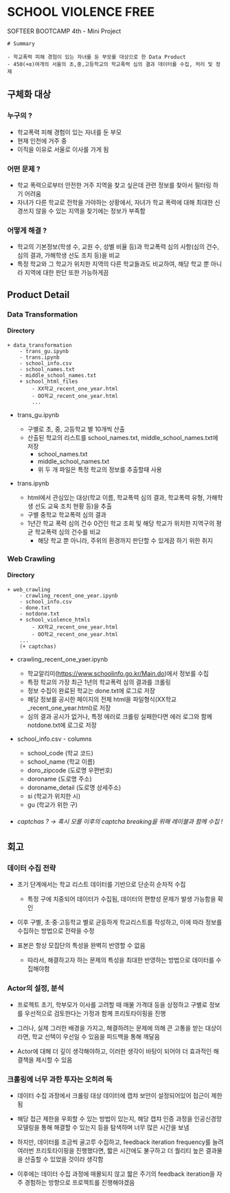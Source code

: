# SCHOOL VIOLENCE FREE

SOFTEER BOOTCAMP 4th - Mini Project

```
# Summary

- 학교폭력 피해 경험이 있는 자녀를 둔 부모를 대상으로 한 Data Product
- 450(+α)여개의 서울의 초,중,고등학교의 학교폭력 심의 결과 데이터를 수집, 처리 및 정제
```

## 구체화 대상

### 누구의 ?

- 학교폭력 피해 경험이 있는 자녀를 둔 부모
- 현재 인천에 거주 중
- 이직을 이유로 서울로 이사를 가게 됨

### 어떤 문제 ? 

 - 학교 폭력으로부터 안전한 거주 지역을 찾고 싶은데 관련 정보를 찾아서 필터링 하기 어려움
 - 자녀가 다른 학교로 전학을 가야하는 상황에서, 자녀가 학교 폭력에 대해 최대한 신경쓰지 않을 수 있는 지역을 찾기에는 정보가 부족함

### 어떻게 해결 ?

- 학교의 기본정보(학생 수, 교원 수, 성별 비율 등)과 학교폭력 심의 사항(심의 건수, 심의 결과, 가해학생 선도 조치 등)을 비교
- 특정 학교와 그 학교가 위치한 지역의 다른 학교들과도 비교하여, 해당 학교 뿐 아니라 지역에 대한 판단 또한 가능하게끔

## Product Detail

### Data Transformation

#### Directory

```
+ data_transformation
    - trans_gu.ipynb
    - trans.ipynb
    - school_info.csv
    - school_names.txt
    - middle_school_names.txt
    + school_html_files
        - XX학교_recent_one_year.html
        - OO학교_recent_one_year.html
        ...        
```

- trans_gu.ipynb
    - 구별로 초, 중, 고등학교 별 10개씩 산출
    - 산출된 학교의 리스트를 school_names.txt, middle_school_names.txt에 저장
        - school_names.txt 
        - middle_school_names.txt  
        - 위 두 개 파일은 특정 학교의 정보를 추출할때 사용

- trans.ipynb
    - html에서 관심있는 대상(학교 이름, 학교폭력 심의 결과, 학교폭력 유형, 가해학생 선도 교육 조치 현황 등)을 추출
    - 구별 중학교 학교폭력 심의 결과
    - 1년간 학교 폭력 심의 건수 0건인 학교 조회 및 해당 학교가 위치한 지역구의 평균 학교폭력 심의 건수를 비교
        - 해당 학교 뿐 아니라, 주위의 환경까지 판단할 수 있게끔 하기 위한 취지

### Web Crawling

#### Directory

```
+ web_crawling
    - crawling_recent_one_year.ipynb
    - school_info.csv
    - done.txt
    - notdone.txt
    + school_violence_htmls
        - XX학교_recent_one_year.html
        - OO학교_recent_one_year.html
    ...
    (+ captchas) 
```

- crawling_recent_one_yaer.ipynb
    - 학교알리미(https://www.schoolinfo.go.kr/Main.do)에서 정보를 수집
    - 특정 학교의 가장 최근 1년의 학교폭력 심의 결과를 크롤링
    - 정보 수집이 완료된 학교는 done.txt에 로그로 저장
    - 해당 정보를 공시한 페이지의 전체 html을 파일형식(XX학교_recent_one_year.html)로 저장
    - 심의 결과 공시가 없거나, 특정 에러로 크롤링 실패한다면 에러 로그와 함께 notdone.txt에 로그로 저장

- school_info.csv - columns
    - school_code (학교 코드)
    - school_name (학교 이름)
    - doro_zipcode (도로명 우편번호)
    - doroname (도로명 주소)
    - doroname_detail (도로명 상세주소)
    - si (학교가 위치한 시)
    - gu (학교가 위한 구)

- ###### captchas ? -> 혹시 모를 이후의 captcha breaking을 위해 레이블과 함께 수집 !

## 회고

### 데이터 수집 전략

- 초기 단계에서는 학교 리스트 데이터를 기반으로 단순히 순차적 수집
    - 특정 구에 치중되어 데이터가 수집됨, 데이터의 편향성 문제가 발생 가능함을 확인
- 이후 구별, 초·중·고등학교 별로 균등하게 학교리스트를 작성하고, 이에 따라 정보를 수집하는 방법으로 전략을 수정

- 표본은 항상 모집단의 특성을 완벽히 반영할 수 없음
    - 따라서, 해결하고자 하는 문제의 특성을 최대한 반영하는 방법으로 데이터를 수집해야함

### Actor의 설정, 분석

- 프로젝트 초기, 학부모가 이사를 고려할 때 매물 가격대 등을 상정하고 구별로 정보를 우선적으로 검토한다는 가정과 함께 프리토타이핑을 진행

- 그러나, 실제 그러한 배경을 가지고, 해결하려는 문제에 의해 큰 고통을 받는 대상이라면, 학교 선택이 우선일 수 있음을 피드백을 통해 깨달음

- Actor에 대해 더 깊이 생각해야하고, 이러한 생각이 바탕이 되어야 더 효과적인 해결책을 제시할 수 있음

### 크롤링에 너무 과한 투자는 오히려 독

- 데이터 수집 과정에서 크롤링 대상 데이터에 캡챠 보안이 설정되어있어 접근이 제한됨

- 해당 접근 제한을 우회할 수 있는 방법이 있는지, 해당 캡챠 인증 과정을 인공신경망 모델링을 통해 해결할 수 있는지 등을 탐색하며 너무 많은 시간을 보냄

- 하지만, 데이터를 조금씩 골고루 수집하고, feedback iteration frequency를 늘려 여러번 프리토타이핑을 진행했다면, 짧은 시간에도 불구하고 더 퀄리티 높은 결과물을 산출할 수 있었을 것이라 생각함

- 이후에는 데이터 수집 과정에 매몰되지 않고 짧은 주기의 feedback iteration을 자주 경험하는 방향으로 프로젝트를 진행해야겠음
